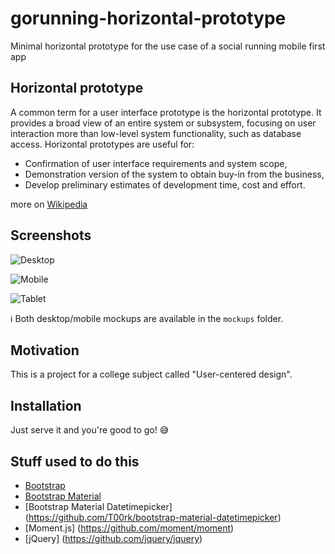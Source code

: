 # gorunning-horizontal-prototype
Minimal horizontal prototype for the use case of a social running mobile first app

## Horizontal prototype

A common term for a user interface prototype is the horizontal prototype. It provides a broad view of an entire system or subsystem, focusing on user interaction more than low-level system functionality, such as database access. Horizontal prototypes are useful for:
* Confirmation of user interface requirements and system scope,
* Demonstration version of the system to obtain buy-in from the business,
* Develop preliminary estimates of development time, cost and effort.

more on [Wikipedia](https://en.wikipedia.org/wiki/Software_prototyping#Horizontal_prototype)

## Screenshots

![Desktop](http://i.imgur.com/x9368P1.jpg "Desktop version")

![Mobile](http://i.imgur.com/9kEyoAL.png "Mobile version")

![Tablet](http://i.imgur.com/DPm4vuf.png "Tablet version")

:information_source: Both desktop/mobile mockups are available in the `mockups` folder.

## Motivation

This is a project for a college subject called "User-centered design".

## Installation

Just serve it and you're good to go! :sweat_smile:

## Stuff used to do this

* [Bootstrap](https://github.com/twbs/bootstrap)
* [Bootstrap Material](https://github.com/FezVrasta/bootstrap-material-design)
* [Bootstrap Material Datetimepicker] (https://github.com/T00rk/bootstrap-material-datetimepicker)
* [Moment.js] (https://github.com/moment/moment)
* [jQuery] (https://github.com/jquery/jquery)
